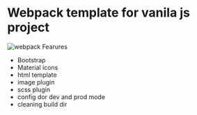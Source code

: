 # Webpack template for vanila js project 
![webpack](https://www.vectorlogo.zone/logos/js_webpack/js_webpack-icon.svg) Fearures
* Bootstrap
* Material icons
* html template
* image plugin
* scss plugin
* config dor dev and prod mode
* cleaning build dir
